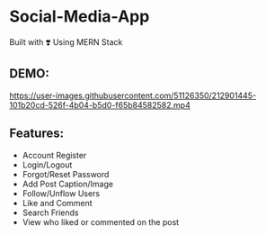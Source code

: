 # Social-Media-App
Built with ❣️ Using MERN Stack

## DEMO:
https://user-images.githubusercontent.com/51126350/212901445-101b20cd-526f-4b04-b5d0-f65b84582582.mp4


## Features:
- Account Register
- Login/Logout
- Forgot/Reset Password
- Add Post Caption/Image
- Follow/Unflow Users
- Like and Comment
- Search Friends
- View who liked or commented on the post

